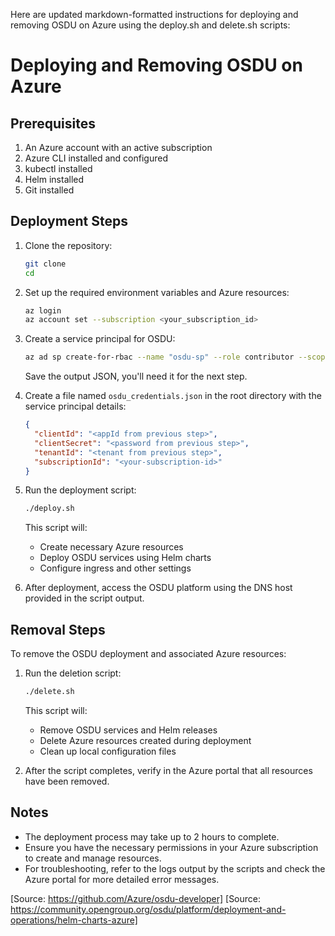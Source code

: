 Here are updated markdown-formatted instructions for deploying and removing OSDU on Azure using the deploy.sh and delete.sh scripts:

# Deploying and Removing OSDU on Azure

## Prerequisites

1. An Azure account with an active subscription
2. Azure CLI installed and configured
3. kubectl installed
4. Helm installed
5. Git installed

## Deployment Steps

1. Clone the repository:
   ```bash
   git clone 
   cd 
   ```

2. Set up the required environment variables and Azure resources:
   ```bash
   az login
   az account set --subscription <your_subscription_id>
   ```

3. Create a service principal for OSDU:
   ```bash
   az ad sp create-for-rbac --name "osdu-sp" --role contributor --scopes /subscriptions/<your-subscription-id>
   ```
   Save the output JSON, you'll need it for the next step.

4. Create a file named `osdu_credentials.json` in the root directory with the service principal details:
   ```json
   {
     "clientId": "<appId from previous step>",
     "clientSecret": "<password from previous step>",
     "tenantId": "<tenant from previous step>",
     "subscriptionId": "<your-subscription-id>"
   }
   ```

5. Run the deployment script:
   ```bash
   ./deploy.sh
   ```

   This script will:
   - Create necessary Azure resources
   - Deploy OSDU services using Helm charts
   - Configure ingress and other settings

6. After deployment, access the OSDU platform using the DNS host provided in the script output.

## Removal Steps

To remove the OSDU deployment and associated Azure resources:

1. Run the deletion script:
   ```bash
   ./delete.sh
   ```

   This script will:
   - Remove OSDU services and Helm releases
   - Delete Azure resources created during deployment
   - Clean up local configuration files

2. After the script completes, verify in the Azure portal that all resources have been removed.

## Notes

- The deployment process may take up to 2 hours to complete.
- Ensure you have the necessary permissions in your Azure subscription to create and manage resources.
- For troubleshooting, refer to the logs output by the scripts and check the Azure portal for more detailed error messages.

[Source: https://github.com/Azure/osdu-developer]
[Source: https://community.opengroup.org/osdu/platform/deployment-and-operations/helm-charts-azure]